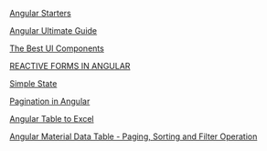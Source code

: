 [Angular Starters](https://compodoc.app/)
>
[Angular Ultimate Guide](https://devdocs.io/angular)
>
[The Best UI Components](https://github.com/storybookjs/storybook)
>
[REACTIVE FORMS IN ANGULAR](https://atom-morgan.github.io/reactive-forms-in-angular/)
>
[Simple State <Management>](https://dev.to/avatsaev/simple-state-management-in-angular-with-only-services-and-rxjs-41p8)

>
[Pagination in Angular](https://www.c-sharpcorner.com/article/searching-and-pagination-using-angular-7/)
>
[Angular Table to Excel](https://medium.com/@patade888/exporting-data-to-excel-in-angular-8-5a7cf5d0d25d)
>
[Angular Material Data Table - Paging, Sorting and Filter Operation](https://www.youtube.com/watch?v=7wilnsiotqM&t=12s)
